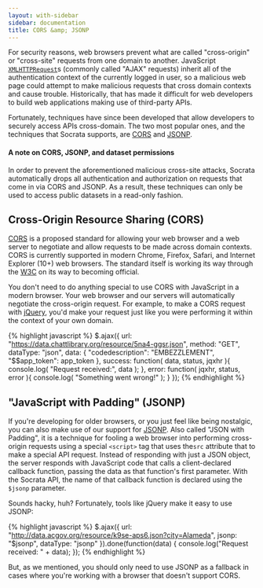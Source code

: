 ```yaml
---
layout: with-sidebar
sidebar: documentation
title: CORS &amp; JSONP
---
```


For security reasons, web browsers prevent what are called "cross-origin" or "cross-site" requests from one domain to another. JavaScript [`XMLHTTPRequest`](https://developer.mozilla.org/en-US/docs/Web/API/XMLHttpRequest)s (commonly called "AJAX" requests) inherit all of the authentication context of the currently logged in user, so a malicious web page could attempt to make malicious requests that cross domain contexts and cause trouble. Historically, that has made it difficult for web developers to build web applications making use of third-party APIs.

Fortunately, techniques have since been developed that allow developers to securely access APIs cross-domain. The two most popular ones, and the techniques that Socrata supports, are [CORS](http://en.wikipedia.org/wiki/Cross-origin_resource_sharing) and [JSONP](http://en.wikipedia.org/wiki/JSONP).

<div class="alert alert-info">
  <h4>A note on CORS, JSONP, and dataset permissions</h4>
  <p>In order to prevent the aforementioned malicious cross-site attacks, Socrata automatically drops all authentication and authorization on requests that come in via CORS and JSONP. As a result, these techniques can only be used to access public datasets in a read-only fashion.</p>
</div>

## Cross-Origin Resource Sharing (CORS)

[CORS](http://en.wikipedia.org/wiki/Cross-origin_resource_sharing) is a proposed standard for allowing your web browser and a web server to negotiate and allow requests to be made across domain contexts. CORS is currently supported in modern Chrome, Firefox, Safari, and Internet Explorer (10+) web browsers. The standard itself is working its way through the [W3C](http://www.w3.org/) on its way to becoming official.

You don't need to do anything special to use CORS with JavaScript in a modern browser. Your web browser and our servers will automatically negotiate the cross-origin request. For example, to make a CORS request with [jQuery](http://jquery.com/), you'd make your request just like you were performing it within the context of your own domain.

{% highlight javascript %}
$.ajax({
  url: "https://data.chattlibrary.org/resource/5na4-ggsr.json",
  method: "GET",
  dataType: "json",
  data: {
    "codedescription": "EMBEZZLEMENT",
    "$$app_token": app_token
  },
  success: function( data, status, jqxhr ){
    console.log( "Request received:", data );
  },
  error: function( jqxhr, status, error ){
    console.log( "Something went wrong!" );
  }
});
{% endhighlight %}

## "JavaScript with Padding" (JSONP)

If you're developing for older browsers, or you just feel like being nostalgic, you can also make use of our support for [JSONP](http://en.wikipedia.org/wiki/JSONP). Also called "JSON with Padding", it is a technique for fooling a web browser into performing cross-origin requests using a special `<script>` tag that uses the`src` attribute that to make a special API request. Instead of responding with just a JSON object, the server responds with JavaScript code that calls a client-declared callback function, passing the data as that function's first parameter. With the Socrata API, the name of that callback function is declared using the `$jsonp` parameter.

Sounds hacky, huh? Fortunately, tools like jQuery make it easy to use JSONP:

{% highlight javascript %}
$.ajax({
  url: "http://data.acgov.org/resource/k9se-aps6.json?city=Alameda",
  jsonp: "$jsonp",
  dataType: "jsonp"
}).done(function(data) {
  console.log("Request received: " + data);
});
{% endhighlight %}

But, as we mentioned, you should only need to use JSONP as a fallback in cases where you're working with a browser that doesn't support CORS.





